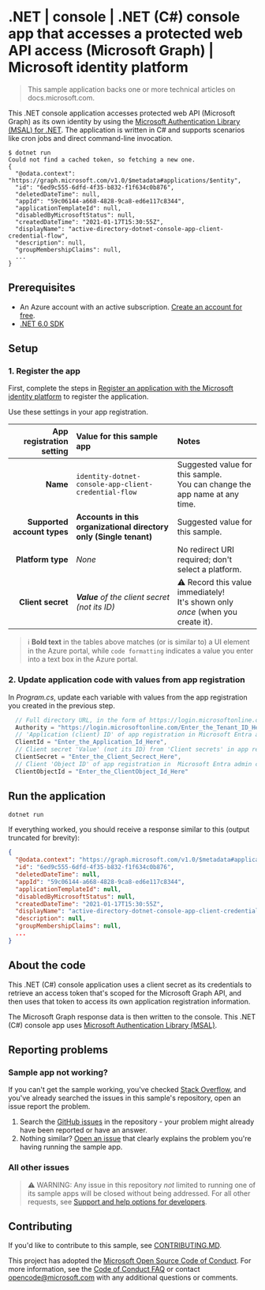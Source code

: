 <!-- Updated, but leaving commented out until we're ready to ship in samples browser
---
# Metadata required by https://docs.microsoft.com/samples/browse/
# Metadata properties: https://review.docs.microsoft.com/help/contribute/samples/process/onboarding?branch=main#add-metadata-to-readme
languages:
- csharp
page_type: sample
name: .NET console application that accesses a protected API
description: This a .NET console application that accesses a protected API. The code in this sample is used by one or more articles on docs.microsoft.com.
products:
- azure
- azure-active-directory
- ms-graph
urlFragment: ms-identity-docs-code-dotnet-console
---
-->
# .NET | console | .NET (C#) console app that accesses a protected web API access (Microsoft Graph) | Microsoft identity platform

<!-- Build badges here
![Build passing.](https://img.shields.io/badge/build-passing-brightgreen.svg) ![Code coverage.](https://img.shields.io/badge/coverage-100%25-brightgreen.svg) ![License.](https://img.shields.io/badge/license-MIT-green.svg)
-->

> This sample application backs one or more technical articles on docs.microsoft.com.

This .NET console application accesses protected web API (Microsoft Graph) as its own identity by using the [Microsoft Authentication Library (MSAL) for .NET](https://github.com/AzureAD/microsoft-authentication-library-for-csharp). The application is written in C# and supports scenarios like cron jobs and direct command-line invocation.

```console
$ dotnet run
Could not find a cached token, so fetching a new one.
{
  "@odata.context": "https://graph.microsoft.com/v1.0/$metadata#applications/$entity",
  "id": "6ed9c555-6dfd-4f35-b832-f1f634c0b876",
  "deletedDateTime": null,
  "appId": "59c06144-a668-4828-9ca8-ed6e117c8344",
  "applicationTemplateId": null,
  "disabledByMicrosoftStatus": null,
  "createdDateTime": "2021-01-17T15:30:55Z",
  "displayName": "active-directory-dotnet-console-app-client-credential-flow",
  "description": null,
  "groupMembershipClaims": null,
  ...
}
```

## Prerequisites

- An Azure account with an active subscription. [Create an account for free](https://azure.microsoft.com/free/).
- [.NET 6.0 SDK](https://dotnet.microsoft.com/download/dotnet/6.0)

## Setup

### 1. Register the app

First, complete the steps in [Register an application with the Microsoft identity platform](https://docs.microsoft.com/azure/active-directory/develop/quickstart-register-app) to register the application.

Use these settings in your app registration.

| App registration <br/> setting   | Value for this sample app                                          | Notes                                                                                       |
|---------------------------------:|:-------------------------------------------------------------------|:--------------------------------------------------------------------------------------------|
| **Name**                         | `identity-dotnet-console-app-client-credential-flow`       | Suggested value for this sample. <br/> You can change the app name at any time.             |
| **Supported account types**      | **Accounts in this organizational directory only (Single tenant)** | Suggested value for this sample.                                                            |
| **Platform type**                | _None_                                                             | No redirect URI required; don't select a platform.                                          |
| **Client secret**                | _**Value** of the client secret (not its ID)_                      | :warning: Record this value immediately! <br/> It's shown only _once_ (when you create it). |

> :information_source: **Bold text** in the tables above matches (or is similar to) a UI element in the Azure portal, while `code formatting` indicates a value you enter into a text box in the Azure portal.

### 2. Update application code with values from app registration

In _Program.cs_, update each variable with values from the app registration you created in the previous step.

```csharp
  // Full directory URL, in the form of https://login.microsoftonline.com/<tenant_id>
  Authority = "https://login.microsoftonline.com/Enter_the_Tenant_ID_Here",
  // 'Application (client) ID' of app registration in Microsoft Entra admin center - this value is a GUID
  ClientId = "Enter_the_Application_Id_Here",
  // Client secret 'Value' (not its ID) from 'Client secrets' in app registration in Microsoft Entra admin center
  ClientSecret = "Enter_the_Client_Secrect_Here",
  // Client 'Object ID' of app registration in  Microsoft Entra admin center - this value is a GUID
  ClientObjectId = "Enter_the_ClientObject_Id_Here"
```

## Run the application

```bash
dotnet run
```

If everything worked, you should receive a response similar to this (output truncated for brevity):

```json
{
  "@odata.context": "https://graph.microsoft.com/v1.0/$metadata#applications/$entity",
  "id": "6ed9c555-6dfd-4f35-b832-f1f634c0b876",
  "deletedDateTime": null,
  "appId": "59c06144-a668-4828-9ca8-ed6e117c8344",
  "applicationTemplateId": null,
  "disabledByMicrosoftStatus": null,
  "createdDateTime": "2021-01-17T15:30:55Z",
  "displayName": "active-directory-dotnet-console-app-client-credential-flow",
  "description": null,
  "groupMembershipClaims": null,
  ...
}
```

## About the code

This .NET (C#) console application uses a client secret as its credentials to retrieve an access token that's scoped for the Microsoft Graph API, and then uses that token to access its own application registration information.

The Microsoft Graph response data is then written to the console. This .NET (C#) console app uses [Microsoft Authentication Library (MSAL)](https://github.com/AzureAD/microsoft-authentication-library-for-dotnet).

## Reporting problems

### Sample app not working?

If you can't get the sample working, you've checked [Stack Overflow](http://stackoverflow.com/questions/tagged/msal), and you've already searched the issues in this sample's repository, open an issue report the problem.

1. Search the [GitHub issues](../../issues) in the repository - your problem might already have been reported or have an answer.
1. Nothing similar? [Open an issue](../../issues/new) that clearly explains the problem you're having running the sample app.

### All other issues

> :warning: WARNING: Any issue in this repository _not_ limited to running one of its sample apps will be closed without being addressed.
For all other requests, see [Support and help options for developers](https://docs.microsoft.com/azure/active-directory/develop/developer-support-help-options).

## Contributing

If you'd like to contribute to this sample, see [CONTRIBUTING.MD](/CONTRIBUTING.md).

This project has adopted the [Microsoft Open Source Code of Conduct](https://opensource.microsoft.com/codeofconduct/). For more information, see the [Code of Conduct FAQ](https://opensource.microsoft.com/codeofconduct/faq/) or contact [opencode@microsoft.com](mailto:opencode@microsoft.com) with any additional questions or comments.
